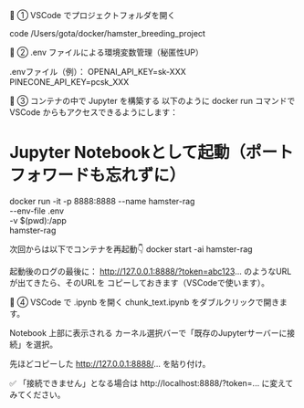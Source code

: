 📁 ① VSCode でプロジェクトフォルダを開く

code /Users/gota/docker/hamster_breeding_project

🔑 ② .env ファイルによる環境変数管理（秘匿性UP）

.envファイル（例）：
OPENAI_API_KEY=sk-XXX
PINECONE_API_KEY=pcsk_XXX

🧠 ③ コンテナの中で Jupyter を構築する
以下のように docker run コマンドで VSCode からもアクセスできるようにします：

# Jupyter Notebookとして起動（ポートフォワードも忘れずに）
docker run -it -p 8888:8888 --name hamster-rag \
  --env-file .env \
  -v $(pwd):/app \
  hamster-rag


次回からは以下でコンテナを再起動👇
docker start -ai hamster-rag



起動後のログの最後に：
  http://127.0.0.1:8888/?token=abc123...
のようなURLが出てきたら、そのURLを コピーしておきます（VSCodeで使います）。



🧪 ④ VSCode で .ipynb を開く
chunk_text.ipynb をダブルクリックで開きます。

Notebook 上部に表示される カーネル選択バーで「既存のJupyterサーバーに接続」を選択。

先ほどコピーした http://127.0.0.1:8888/... を貼り付け。

✅ 「接続できません」となる場合は http://localhost:8888/?token=... に変えてみてください。